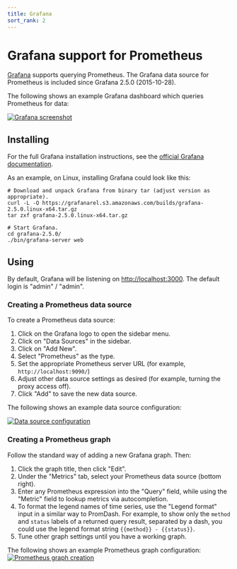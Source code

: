 ```yaml
---
title: Grafana
sort_rank: 2
---
```


# Grafana support for Prometheus
[Grafana](http://grafana.org/) supports querying Prometheus.
The Grafana data source for Prometheus is included since Grafana 2.5.0 (2015-10-28).

The following shows an example Grafana dashboard which queries Prometheus for data:

[![Grafana screenshot](/assets/grafana_prometheus.png)](/assets/grafana_prometheus.png)

## Installing
For the full Grafana installation instructions, see the [official Grafana
documentation](http://docs.grafana.org/installation/).

As an example, on Linux, installing Grafana could look like this:

```bash-lang
# Download and unpack Grafana from binary tar (adjust version as appropriate).
curl -L -O https://grafanarel.s3.amazonaws.com/builds/grafana-2.5.0.linux-x64.tar.gz
tar zxf grafana-2.5.0.linux-x64.tar.gz

# Start Grafana.
cd grafana-2.5.0/
./bin/grafana-server web
```

## Using
By default, Grafana will be listening on
[http://localhost:3000](http://localhost:3000). The default login is "admin" /
"admin".

### Creating a Prometheus data source
To create a Prometheus data source:

1. Click on the Grafana logo to open the sidebar menu.
2. Click on "Data Sources" in the sidebar.
3. Click on "Add New".
4. Select "Prometheus" as the type.
5. Set the appropriate Prometheus server URL (for example, `http://localhost:9090/`)
6. Adjust other data source settings as desired (for example, turning the proxy access off).
7. Click "Add" to save the new data source.

The following shows an example data source configuration:

[![Data source configuration](/assets/grafana_configuring_datasource.png)](/assets/grafana_configuring_datasource.png)

### Creating a Prometheus graph
Follow the standard way of adding a new Grafana graph. Then:

1. Click the graph title, then click "Edit".
2. Under the "Metrics" tab, select your Prometheus data source (bottom right).
3. Enter any Prometheus expression into the "Query" field, while using the "Metric" field to lookup metrics via autocompletion.
4. To format the legend names of time series, use the "Legend format" input in a
similar way to PromDash. For example, to show only the `method` and `status`
labels of a returned query result, separated by a dash, you could use the
legend format string `{{method}} - {{status}}`.
5. Tune other graph settings until you have a working graph.

The following shows an example Prometheus graph configuration:
[![Prometheus graph creation](/assets/grafana_qps_graph.png)](/assets/grafana_qps_graph.png)
